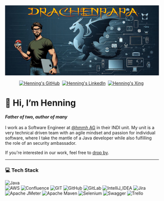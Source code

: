 ![Profile page banner](images/banner.png)

<p align="center">
    <a href="https://github.com/drachenpapa"><img height="25" alt="Henning's GitHub" src="https://img.shields.io/badge/-white?style=social&logo=GitHub"></a>&nbsp;
    <a href="https://linkedin.com/in/henning-steinberg"><img height="25" alt="Henning's LinkedIn" src="https://img.shields.io/badge/-white?style=social&logo=linkedin"></a>&nbsp;
    <a href="https://www.xing.com/profile/CHenning_Steinberg"><img height="25" alt="Henning's Xing" src="https://img.shields.io/badge/-green?style=social&logo=Xing"></a>&nbsp;
</p>
<h1>👋 Hi, I’m Henning</h1>
<h4><i>Father of two, author of many</i></h4>

I work as a Software Engineer at <a href="https://github.com/hmmh">@hmmh AG</a> in their INDI unit. My unit is a very technical driven team with an agile mindset and passion for individual software, where I take the mantle of a Java developer while also fulfilling the role of an security ambassador.

If you're interested in our work, feel free to [drop by](https://karriere.hmmh.de/en/).

---

### 💻 Tech Stack
![Java](https://img.shields.io/badge/JAVA-yellow?logo=java&style=flat-square&logoColor=white)
<br/>
![AWS](https://img.shields.io/badge/AWS-232F3E?logo=amazon-aws&style=flat-square&logoColor=white)
![Confluence](https://img.shields.io/badge/Confluence-172B4D?logo=confluence&style=flat-square&logoColor=white)
![GIT](https://img.shields.io/badge/Git-F05032?logo=git&style=flat-square&logoColor=white)
![GitHub](https://img.shields.io/badge/GitHub-181717?logo=github&style=flat-square&logoColor=white)
![GitLab](https://img.shields.io/badge/GitLab-FC6D26?logo=gitlab&style=flat-square&logoColor=white)
![IntelliJ_IDEA](https://img.shields.io/badge/IntelliJ_IDEA-000000?logo=intellijidea&style=flat-square&logoColor=white)
![Jira](https://img.shields.io/badge/Jira-0052CC?logo=jira&style=flat-square&logoColor=white)
![Apache JMeter](https://img.shields.io/badge/JMeter-D22128?logo=apachejmeter&style=flat-square&logoColor=white)
![Apache Maven](https://img.shields.io/badge/Maven-C71A36?logo=apachemaven&style=flat-square&logoColor=white)
![Selenium](https://img.shields.io/badge/Selenium-43B02A?logo=selenium&style=flat-square&logoColor=white)
![Swagger](https://img.shields.io/badge/Swagger-85EA2D?logo=swagger&style=flat-square&logoColor=black)
![Trello](https://img.shields.io/badge/Trello-0052CC?logo=trello&style=flat-square&logoColor=white)
